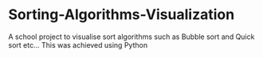 # Sorting-Algorithms-Visualization
A school project to visualise sort algorithms such as Bubble sort and Quick sort etc... 
This was achieved using Python
